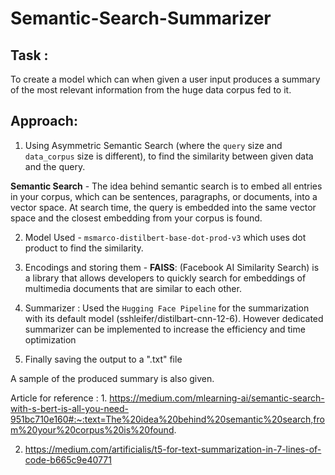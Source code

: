 # Semantic-Search-Summarizer

## Task :

To create a model which can when given a user input produces a summary of the most relevant information from the huge data corpus fed to it.

## Approach: 


1. Using Asymmetric Semantic Search (where the `query` size and `data_corpus` size is different), to find the similarity between given data and the query.

 **Semantic Search** - The idea behind semantic search is to embed all entries in your corpus, which can be sentences, paragraphs, or documents, into a vector space. At search time, the query is embedded into the same vector space and the closest embedding from your corpus is found.


 2. Model Used - `msmarco-distilbert-base-dot-prod-v3` which uses dot product to find the similarity.

 3. Encodings and storing them - **FAISS**: (Facebook AI Similarity Search) is a library that allows developers to quickly search for embeddings of multimedia documents that are similar to each other.

 4. Summarizer : Used the `Hugging Face Pipeline` for the summarization with its default model (sshleifer/distilbart-cnn-12-6). However dedicated summarizer can be implemented to increase the efficiency and time optimization

 5. Finally saving the output to a ".txt" file

A sample of the produced summary is also given.

Article for reference : 1. https://medium.com/mlearning-ai/semantic-search-with-s-bert-is-all-you-need-951bc710e160#:~:text=The%20idea%20behind%20semantic%20search,from%20your%20corpus%20is%20found.

2. https://medium.com/artificialis/t5-for-text-summarization-in-7-lines-of-code-b665c9e40771
